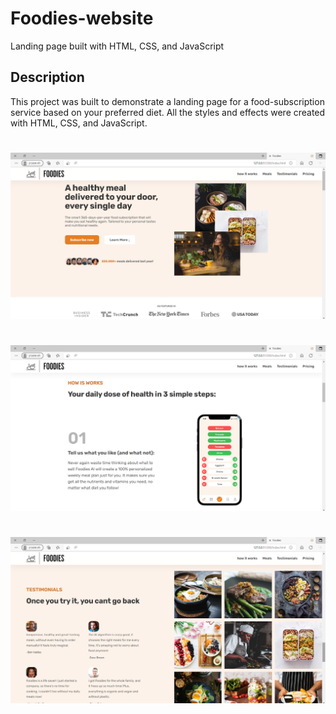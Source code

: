 # Foodies-website
Landing page built with HTML, CSS, and JavaScript

## Description
This project was built to demonstrate a landing page for a food-subscription service based on your preferred diet.
All the styles and effects were created with HTML, CSS, and JavaScript.
# 

![](img/img1.png)

# 

![](img/img2.png)
# 

![](img/img3.png)

